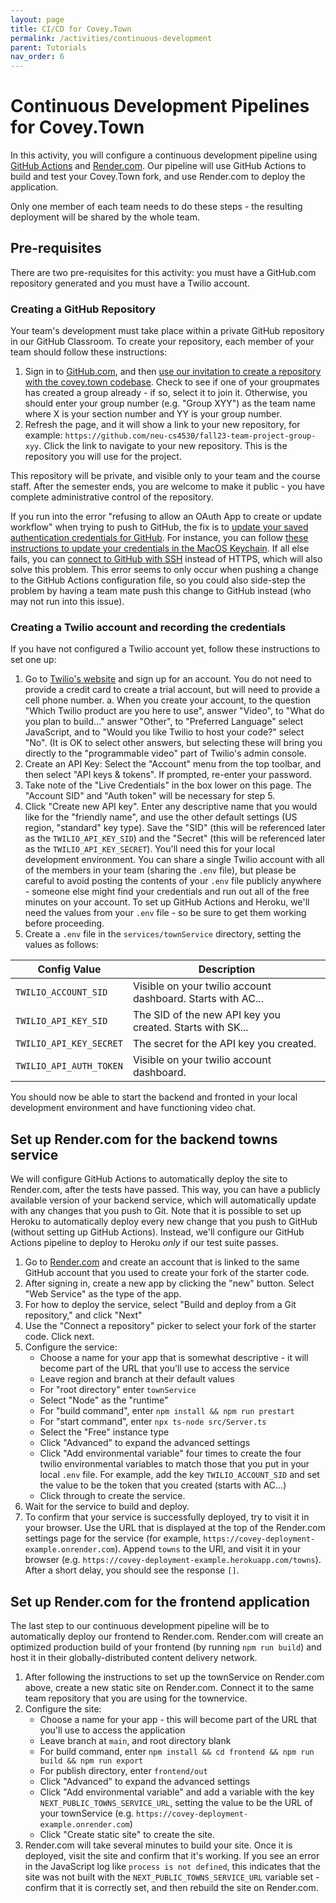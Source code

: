 ```yaml
---
layout: page
title: CI/CD for Covey.Town
permalink: /activities/continuous-development
parent: Tutorials
nav_order: 6
---
```


# Continuous Development Pipelines for Covey.Town

In this activity, you will configure a continuous development pipeline using [GitHub Actions](https://github.com/features/actions) and [Render.com](https://www.render.com). Our pipeline will use GitHub Actions to build and test your Covey.Town fork, and use Render.com to deploy the application.

Only one member of each team needs to do these steps - the resulting deployment will be shared by the whole team.

## Pre-requisites
There are two pre-requisites for this activity: you must have a GitHub.com repository generated and you must have a Twilio account. 

### Creating a GitHub Repository
Your team's development must take place within a private GitHub repository in our GitHub Classroom. To create your repository, each member of your team should follow these instructions:
1. Sign in to [GitHub.com](https://www.github.com/), and then [use our invitation to create a repository with the covey.town codebase](https://classroom.github.com/a/7Ax0k2SR). Check to see if one of your groupmates has created a group already - if so, select it to join it. Otherwise, you should enter your group number (e.g. "Group XYY") as the team name where X is your section number and YY is your group number. 
2. Refresh the page, and it will show a link to your new repository, for example: `https://github.com/neu-cs4530/fall23-team-project-group-xyy`. Click the link to navigate to your new repository. This is the repository you will use for the project.

This repository will be private, and visible only to your team and the course staff. After the semester ends, you are welcome to make it public - you have complete administrative control of the repository. 

If you run into the error "refusing to allow an OAuth App to create or update workflow" when trying to push to GitHub, the fix is to [update your saved authentication credentials for GitHub](https://stackoverflow.com/questions/64059610/how-to-resolve-refusing-to-allow-an-oauth-app-to-create-or-update-workflow-on). For instance, you can follow [these instructions to update your credentials in the MacOS Keychain](https://docs.github.com/en/github/using-git/updating-credentials-from-the-macos-keychain). If all else fails, you can [connect to GitHub with SSH](https://docs.github.com/en/github/authenticating-to-github/connecting-to-github-with-ssh) instead of HTTPS, which will also solve this problem. This error seems to only occur when pushing a change to the GitHub Actions configuration file, so you could also side-step the problem by having a team mate push this change to GitHub instead (who may not run into this issue).

### Creating a Twilio account and recording the credentials
If you have not configured a Twilio account yet, follow these instructions to set one up:
1. Go to [Twilio's website](https://www.twilio.com/) and sign up for an account. You do not need to provide a credit card to create a trial account, but will need to provide a cell phone number.
	a. When you create your account, to the question "Which Twilio product are you here to use", answer "Video", to "What do you plan to build..." answer "Other", to "Preferred Language" select JavaScript, and to "Would you like Twilio to host your code?" select "No". (It is OK to select other answers, but selecting these will bring you directly to the "programmable video" part of Twilio's admin console. 
2. Create an API Key: Select the "Account" menu from the top toolbar, and then select "API keys & tokens". If prompted, re-enter your password.
3. Take note of the "Live Credentials" in the box lower on this page. The "Account SID" and "Auth token" will be necessary for step 5.
4. Click "Create new API key". Enter any descriptive name that you would like for the "friendly name", and use the other default settings (US region, "standard" key type). Save the "SID" (this will be referenced later as the `TWILIO_API_KEY_SID`) and the "Secret" (this will be referenced later as the `TWILIO_API_KEY_SECRET`).
You'll need this for your local development environment. You can share a single Twilio account with all of the members in your team (sharing the `.env` file), but please be careful to avoid posting the contents of your `.env` file publicly anywhere - someone else might find your credentials and run out all of the free minutes on your account. To set up GitHub Actions and Heroku, we'll need the values from your `.env` file - so be sure to get them working before proceeding.
5. Create a `.env` file in the `services/townService` directory, setting the values as follows:

| Config Value            | Description                               |
| ----------------------- | ----------------------------------------- |
| `TWILIO_ACCOUNT_SID`    | Visible on your twilio account dashboard. Starts with AC...|
| `TWILIO_API_KEY_SID`    | The SID of the new API key you created. Starts with SK...  |
| `TWILIO_API_KEY_SECRET` | The secret for the API key you created.   |
| `TWILIO_API_AUTH_TOKEN` | Visible on your twilio account dashboard. |

You should now be able to start the backend and fronted in your local development environment and have functioning video chat.

## Set up Render.com for the backend towns service
We will configure GitHub Actions to automatically deploy the site to Render.com, after the tests have passed. This way, you can have a publicly available version of your backend service, which will automatically update with any changes that you push to Git.
Note that it is possible to set up Heroku to automatically deploy every new change that you push to GitHub (without setting up GitHub Actions). Instead, we'll configure our GitHub Actions pipeline to deploy to Heroku *only* if our test suite passes.
 
1. Go to [Render.com](https://www.render.com) and create an account that is linked to the same GitHub account that you used to create your fork of the starter code.
2. After signing in, create a new app by clicking the "new" button. Select "Web Service" as the type of the app.
3. For how to deploy the service, select "Build and deploy from a Git repository," and click "Next"
4. Use the "Connect a repository" picker to select your fork of the starter code. Click next.
5. Configure the service:
	* Choose a name for your app that is somewhat descriptive - it will become part of the URL that you'll use to access the service
	* Leave region and branch at their default values
	* For "root directory" enter `townService`
	* Select "Node" as the "runtime"
	* For "build command", enter `npm install && npm run prestart`
	* For "start command", enter `npx ts-node src/Server.ts`
	* Select the "Free" instance type
	* Click "Advanced" to expand the advanced settings
	* Click "Add environmental variable" four times to create the four twilio environmental variables to match those that you put in your local `.env` file. For example, add the key `TWILIO_ACCOUNT_SID` and set the value to be the token that you created (starts with AC...) 
	* Click through to create the service.
6. Wait for the service to build and deploy.
7. To confirm that your service is successfully deployed, try to visit it in your browser. Use the URL that is displayed at the top of the Render.com settings page for the service (for example, `https://covey-deployment-example.onrender.com`). Append `towns` to the URl, and visit it in your browser (e.g. `https://covey-deployment-example.herokuapp.com/towns`). After a short delay, you should see the response `[]`.

## Set up Render.com for the frontend application
The last step to our continuous development pipeline will be to automatically deploy our frontend to Render.com. Render.com will create an optimized production build of your frontend (by running `npm run build`) and host it in their globally-distributed content delivery network. 
 
1. After following the instructions to set up the townService on Render.com above, create a new static site on Render.com. Connect it to the same team repository that you are using for the townervice.
2. Configure the site:
	* Choose a name for your app - this will become part of the URL that you'll use to access the application
	* Leave branch at `main`, and root directory blank
	* For build command, enter `npm install && cd frontend && npm run build && npm run export` 
	* For publish directory, enter `frontend/out`
	* Click "Advanced" to expand the advanced settings
	* Click "Add environmental variable" and add a variable with the key `NEXT_PUBLIC_TOWNS_SERVICE_URL`, setting the value to be the URL of your townService (e.g. `https://covey-deployment-example.onrender.com`)
	* Click "Create static site" to create the site.
3. Render.com will take several minutes to build your site. Once it is deployed, visit the site and confirm that it's working. If you see an error in the JavaScript log like `process is not defined`, this indicates that the site was not built with the `NEXT_PUBLIC_TOWNS_SERVICE_URL` variable set - confirm that it is correctly set, and then rebuild the site on Render.com. 
